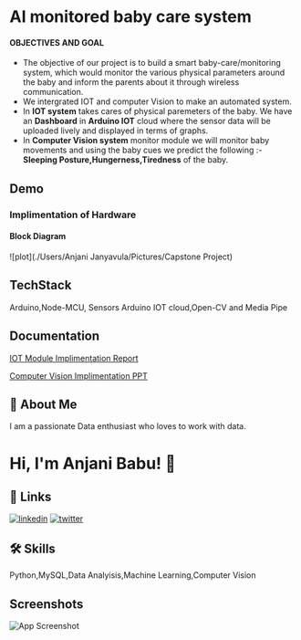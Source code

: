 
# AI monitored baby care system

#### OBJECTIVES AND GOAL

 - The objective of our project is to build a smart baby-care/monitoring system, which would monitor the various physical parameters around the baby and inform the parents about it through wireless communication.
 - We intergrated IOT and computer Vision to make an automated system. 
 - In **IOT system** takes cares of physical paremeters of the baby. We have an **Dashboard** in **Arduino IOT** cloud where the sensor data will be uploaded lively and displayed in terms of graphs.
 - In **Computer Vision system** monitor module we will monitor baby movements and using the baby cues we predict the following :- **Sleeping Posture,Hungerness,Tiredness** of the baby.


## Demo

### Implimentation of Hardware

#### Block Diagram

![plot](./Users/Anjani Janyavula/Pictures/Capstone Project)



## TechStack

Arduino,Node-MCU,
Sensors
Arduino IOT cloud,Open-CV and Media Pipe
## Documentation

[IOT Module Implimentation Report](https://docs.google.com/document/d/1T1OXSsz0NWd27aFLZNAsSF9-amFcS6IL/edit?usp=share_link&ouid=112169638179078369544&rtpof=true&sd=true)

[Computer Vision Implimentation PPT](https://docs.google.com/presentation/d/1WnahRm5PpqrNtc7e6x-cLCaGUmS_jb0g/edit?usp=share_link&ouid=112169638179078369544&rtpof=true&sd=true)
## 🚀 About Me
I am a passionate Data enthusiast who loves to work with data.


# Hi, I'm Anjani Babu! 👋


## 🔗 Links

[![linkedin](https://img.shields.io/badge/linkedin-0A66C2?style=for-the-badge&logo=linkedin&logoColor=white)](https://www.linkedin.com/in/anjani-babu-janyavula-12b2601b1/)
[![twitter](https://img.shields.io/badge/twitter-1DA1F2?style=for-the-badge&logo=twitter&logoColor=white)](https://twitter.com/AnjaniDS1081)


## 🛠 Skills
Python,MySQL,Data Analyisis,Machine Learning,Computer Vision


## Screenshots

![App Screenshot](https://drive.google.com/file/d/1Kd-uvH7x_j8A1tTNepSWGDbzzknAVm8y/view?usp=share_link)

